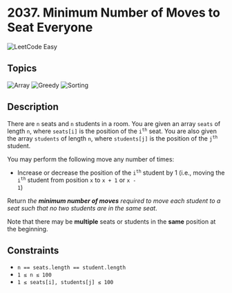 # 2037. Minimum Number of Moves to Seat Everyone

![LeetCode Easy](https://honey.badgers.space/badge/difficulty/easy/green)

## Topics

![Array](https://honey.badgers.space/badge/github/Array/blue?icon=feather-tag&label=)
![Greedy](https://honey.badgers.space/badge/github/Greedy/blue?icon=feather-tag&label=)
![Sorting](https://honey.badgers.space/badge/github/Sorting/blue?icon=feather-tag&label=)

## Description

There are <code>n</code> seats and <code>n</code> students in a room. You are given an array <code>seats</code> of length <code>n</code>, where <code>seats[i]</code> is the position of the <code>i<sup>th</sup></code> seat. You are also given the array <code>students</code> of length <code>n</code>, where <code>students[j]</code> is the position of the <code>j<sup>th</sup></code> student.

You may perform the following move any number of times:

- Increase or decrease the position of the <code>i<sup>th</sup></code> student by 1 (i.e., moving the <code>i<sup>th</sup></code> student from position <code>x</code> to <code>x + 1</code> or <code>x - 1</code>)

Return *the **minimum number of moves** required to move each student to a seat such that no two students are in the same seat*.

Note that there may be **multiple** seats or students in the **same** position at the beginning.

## Constraints

- <code>n == seats.length == student.length</code>
- <code>1 &le; n &le; 100</code>
- <code>1 &le; seats[i], students[j] &le; 100</code>

